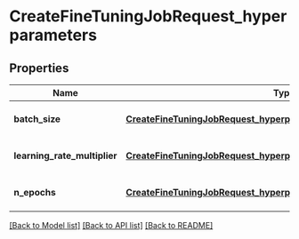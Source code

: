 # CreateFineTuningJobRequest_hyperparameters
## Properties

| Name | Type | Description | Notes |
|------------ | ------------- | ------------- | -------------|
| **batch\_size** | [**CreateFineTuningJobRequest_hyperparameters_batch_size**](CreateFineTuningJobRequest_hyperparameters_batch_size.md) |  | [optional] [default to null] |
| **learning\_rate\_multiplier** | [**CreateFineTuningJobRequest_hyperparameters_learning_rate_multiplier**](CreateFineTuningJobRequest_hyperparameters_learning_rate_multiplier.md) |  | [optional] [default to null] |
| **n\_epochs** | [**CreateFineTuningJobRequest_hyperparameters_n_epochs**](CreateFineTuningJobRequest_hyperparameters_n_epochs.md) |  | [optional] [default to null] |

[[Back to Model list]](../README.md#documentation-for-models) [[Back to API list]](../README.md#documentation-for-api-endpoints) [[Back to README]](../README.md)

